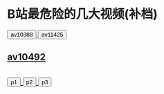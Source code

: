 
<h1>B站最危险的几大视频(补档)</h1>
<a href="https://funnymdzz.github.io/chuangjia/av10388.mp4">
    <button>av10388</button>
</a>
<a href="https://funnymdzz.github.io/chuangjia/av11425.mp4">
    <button>av11425</button>
</ a >
<h2>av10492<h2>
<a href="https://funnymdzz.github.io/chuangjia/av10492/p1.mp4">
    <button>p1</button>
</a>
<a href="https://funnymdzz.github.io/chuangjia/av10492/p2.mp4">
    <button>p2</button>
 </a>
 <a href="https://funnymdzz.github.io/chuangjia/av10492/p3.mp4">
    <button>p3</button>
  



